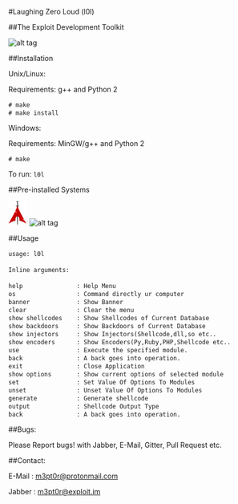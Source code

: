 #Laughing Zero Loud (l0l)

##The Exploit Development Toolkit 

![alt tag](http://i.hizliresim.com/a3ZrM7.jpg)

##Installation

Unix/Linux:

Requirements: g++ and Python 2

```
# make
# make install
```

Windows:

Requirements: MinGW/g++ and Python 2

```
# make
```

To run: `l0l`

##Pre-installed Systems

![alt tag](https://github.com/BlackArch/blackarch-artwork/blob/master/logo/logo-38-49.png?raw=true "blackarch.org")
![alt tag](https://avatars2.githubusercontent.com/u/13773009?v=3&s=40 "archstrike.org")

##Usage

```
usage: l0l

Inline arguments:

help               : Help Menu
os                 : Command directly ur computer
banner             : Show Banner
clear              : Clear the menu
show shellcodes    : Show Shellcodes of Current Database
show backdoors     : Show Backdoors of Current Database
show injectors     : Show Injectors(Shellcode,dll,so etc..
show encoders      : Show Encoders(Py,Ruby,PHP,Shellcode etc..
use                : Execute the specified module.
back               : A back goes into operation.
exit               : Close Application
show options       : Show current options of selected module
set                : Set Value Of Options To Modules
unset              : Unset Value Of Options To Modules
generate           : Generate shellcode
output             : Shellcode Output Type
back               : A back goes into operation.
```

##Bugs:

Please Report bugs! with Jabber, E-Mail, Gitter, Pull Request etc.

##Contact:

E-Mail : m3pt0r@protonmail.com

Jabber : m3pt0r@exploit.im
